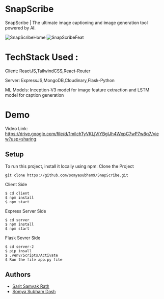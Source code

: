 # SnapScribe
SnapScribe | The ultimate image captioning and image generation tool powered by AI.


![SnapScribeHome](https://github.com/somyasubham9/SnapScribe/assets/77459972/e43da0e3-7401-4582-b4d5-f4ff0873881c)
![SnapScribeFeat](https://github.com/somyasubham9/SnapScribe/assets/77459972/faa0feb7-1a1c-4477-b15d-c450b6ae4d94)


# TechStack Used :
Client: ReactJS,TailwindCSS,React-Router

Server: ExpressJS,MongoDB,Cloudinary,Flask-Python

ML Models: Inception-V3 model for image feature extraction and LSTM model for caption generation

# Demo
Video Link: https://drive.google.com/file/d/1miIchTyVKLjViYBgIJh4WxpC7wP7w8q7/view?usp=sharing

## Setup
To run this project, install it locally using npm:
Clone the Project
```
git clone https://github.com/somyasubham9/SnapScribe.git
```
Client Side
```
$ cd client
$ npm install
$ npm start
```
Express Server Side 
```
$ cd server
$ npm install
$ npm start
```
Flask Sevrer Side
```
$ cd server-2
$ pip insall
$ .venv/Scripts/Activate
$ Run the file app.py file
```
## Authors
- [Sarit Samyak Rath](https://github.com/SARIT42)
- [Somya Subham Dash](https://github.com/somyasubham9)

